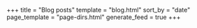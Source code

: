 +++
title = "Blog posts"
template = "blog.html"
sort_by = "date"
page_template = "page-dirs.html"
generate_feed = true
+++

